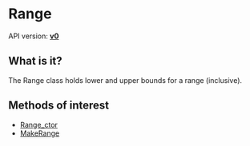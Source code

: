 # Range

API version: [**v0**](../v0.md)

## What is it?

The Range class holds lower and upper bounds for a range (inclusive).

## Methods of interest

* [Range_ctor](Range_ctor.md)
* [MakeRange](MakeRange.md)